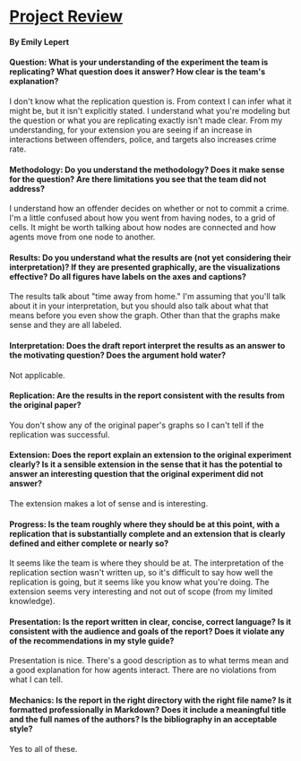 # [Project Review](https://github.com/ericasaywhat/SmoothCriminals/blob/master/reports/draft_final_report.md)
#### By Emily Lepert

#### Question:  What is your understanding of the experiment the team is replicating?  What question does it answer?  How clear is the team's explanation?
I don't know what the replication question is. From context I can infer what it might be, but it isn't explicitly stated. I understand what you're modeling but the question or what you are replicating exactly isn't made clear. From my understanding, for your extension you are seeing if an increase in interactions between offenders, police, and targets also increases crime rate.

#### Methodology: Do you understand the methodology?  Does it make sense for the question?  Are there limitations you see that the team did not address?
I understand how an offender decides on whether or not to commit a crime. I'm a little confused about how you went from having nodes, to a grid of cells. It might be worth talking about how nodes are connected and how agents move from one node to another.

#### Results: Do you understand what the results are (not yet considering their interpretation)?  If they are presented graphically, are the visualizations effective?  Do all figures have labels on the axes and captions?
The results talk about "time away from home." I'm assuming that you'll talk about it in your interpretation, but you should also talk about what that means before you even show the graph. Other than that the graphs make sense and they are all labeled.

#### Interpretation: Does the draft report interpret the results as an answer to the motivating question?  Does the argument hold water?
Not applicable.

#### Replication: Are the results in the report consistent with the results from the original paper? 
You don't show any of the original paper's graphs so I can't tell if the replication was successful.

#### Extension: Does the report explain an extension to the original experiment clearly?  Is it a sensible extension in the sense that it has the potential to answer an interesting question that the original experiment did not answer?
The extension makes a lot of sense and is interesting. 

#### Progress: Is the team roughly where they should be at this point, with a replication that is substantially complete and an extension that is clearly defined and either complete or nearly so?
It seems like the team is where they should be at. The interpretation of the replication section wasn't written up, so it's difficult to say how well the replication is going, but it seems like you know what you're doing. The extension seems very interesting and not out of scope (from my limited knowledge).

#### Presentation: Is the report written in clear, concise, correct language?  Is it consistent with the audience and goals of the report?  Does it violate any of the recommendations in my style guide?
Presentation is nice. There's a good description as to what terms mean and a good explanation for how agents interact. There are no violations from what I can tell.

#### Mechanics: Is the report in the right directory with the right file name?  Is it formatted professionally in Markdown?  Does it include a meaningful title and the full names of the authors?  Is the bibliography in an acceptable style? 
Yes to all of these.
